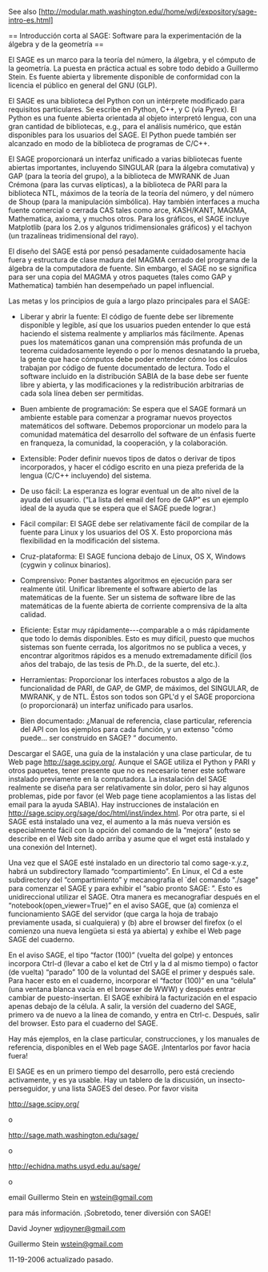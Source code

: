 See also [http://modular.math.washington.edu//home/wdj/expository/sage-intro-es.html]

== Introducción corta al SAGE: Software para la experimentación de la álgebra y de la geometría ==

El SAGE es un marco para la teoría del número, la álgebra, y el cómputo de la geometría. La puesta en práctica actual es sobre todo debido a Guillermo Stein. Es fuente abierta y libremente disponible de conformidad con la licencia el público en general del GNU (GLP). 

El SAGE es una biblioteca del Python con un intérprete modificado para requisitos particulares. Se escribe en Python, C++, y C (vía Pyrex). El Python es una fuente abierta orientada al objeto interpretó lengua, con una gran cantidad de bibliotecas, e.g., para el análisis numérico, que están disponibles para los usuarios del SAGE. El Python puede también ser alcanzado en modo de la biblioteca de programas de C/C++. 

El SAGE proporcionará un interfaz unificado a varias bibliotecas fuente abiertas importantes, incluyendo SINGULAR (para la álgebra comutativa) y GAP (para la teoría del grupo), a la biblioteca de MWRANK de Juan Crémona (para las curvas elípticas), a la biblioteca de PARI para la biblioteca NTL, máximos de la teoría de la teoría del número, y del número de Shoup (para la manipulación simbólica). Hay también interfaces a mucha fuente comercial o cerrada CAS tales como arce, KASH/KANT, MAGMA, Mathematica, axioma, y muchos otros. Para los gráficos, el SAGE incluye Matplotlib (para los 2.os y algunos tridimensionales gráficos) y el tachyon (un trazalíneas tridimensional del rayo). 

El diseño del SAGE está por pensó pesadamente cuidadosamente hacia fuera y estructura de clase madura del MAGMA cerrado del programa de la álgebra de la computadora de fuente. Sin embargo, el SAGE no se significa para ser una copia del MAGMA y otros paquetes (tales como GAP y Mathematica) también han desempeñado un papel influencial.

Las metas y los principios de guía a largo plazo principales para el SAGE: 

* Liberar y abrir la fuente: El código de fuente debe ser libremente disponible y legible, así que los usuarios pueden entender lo que está haciendo el sistema realmente y ampliarlos más fácilmente. Apenas pues los matemáticos ganan una comprensión más profunda de un teorema cuidadosamente leyendo o por lo menos desnatando la prueba, la gente que hace cómputos debe poder entender cómo los cálculos trabajan por código de fuente documentado de lectura. Todo el software incluido en la distribución SABIA de la base debe ser fuente libre y abierta, y las modificaciones y la redistribución arbitrarias de cada sola línea deben ser permitidas. 

 * Buen ambiente de programación: Se espera que el SAGE formará un ambiente estable para comenzar a programar nuevos proyectos matemáticos del software. Debemos proporcionar un modelo para la comunidad matemática del desarrollo del software de un énfasis fuerte en franqueza, la comunidad, la cooperación, y la colaboración. 

 * Extensible: Poder definir nuevos tipos de datos o derivar de tipos incorporados, y hacer el código escrito en una pieza preferida de la lengua (C/C++ incluyendo) del sistema. 

 * De uso fácil: La esperanza es lograr eventual un de alto nivel de la ayuda del usuario. (“La lista del email del foro de GAP” es un ejemplo ideal de la ayuda que se espera que el SAGE puede lograr.) 

 * Fácil compilar: El SAGE debe ser relativamente fácil de compilar de la fuente para Linux y los usuarios del OS X. Esto proporciona más flexibilidad en la modificación del sistema. 

 * Cruz-plataforma: El SAGE funciona debajo de Linux, OS X, Windows (cygwin y colinux binarios). 

 * Comprensivo: Poner bastantes algoritmos en ejecución para ser realmente útil. Unificar libremente el software abierto de las matemáticas de la fuente. Ser un sistema de software libre de las matemáticas de la fuente abierta de corriente comprensiva de la alta calidad. 

 * Eficiente: Estar muy rápidamente---comparable a o más rápidamente que todo lo demás disponibles. Esto es muy difícil, puesto que muchos sistemas son fuente cerrada, los algoritmos no se publica a veces, y encontrar algoritmos rápidos es a menudo extremadamente difícil (los años del trabajo, de las tesis de Ph.D., de la suerte, del etc.). 

 * Herramientas: Proporcionar los interfaces robustos a algo de la funcionalidad de PARI, de GAP, de GMP, de máximos, del SINGULAR, de MWRANK, y de NTL. Éstos son todos son GPL'd y el SAGE proporciona (o proporcionará) un interfaz unificado para usarlos. 

 * Bien documentado: ¿Manual de referencia, clase particular, referencia del API con los ejemplos para cada función, y un extenso "cómo puede… ser construido en SAGE? “ documento.

Descargar el SAGE, una guía de la instalación y una clase particular, de tu Web page 
http://sage.scipy.org/. 
Aunque el SAGE utiliza el Python y PARI y otros paquetes, tener presente que no es necesario tener este software instalado previamente en la computadora. La instalación del SAGE realmente se diseña para ser relativamente sin dolor, pero si hay algunos problemas, pide por favor (el Web page tiene acoplamientos a las listas del email para la ayuda SABIA). Hay instrucciones de instalación en http://sage.scipy.org/sage/doc/html/inst/index.html. Por otra parte, si el SAGE está instalado una vez, el aumento a la más nueva versión es especialmente fácil con la opción del comando de la “mejora” (esto se describe en el Web site dado arriba y asume que el wget está instalado y una conexión del Internet). 

Una vez que el SAGE esté instalado en un directorio tal como sage-x.y.z, habrá un subdirectory llamado “compartimiento”. En Linux, el Cd a este subdirectory del “compartimiento” y mecanografía el `del comando "./sage" para comenzar el SAGE y para exhibir el “sabio pronto SAGE: ”. Esto es unidireccional utilizar el SAGE. Otra manera es mecanografiar después en el “notebook(open_viewer=True)” en el aviso SAGE, que 
(a) comienza el funcionamiento SAGE del servidor (que carga la hoja de trabajo previamente usada, si cualquiera) y 
(b) abre el browser del firefox (o el comienzo una nueva lengüeta si está ya abierta) y exhibe el Web page SAGE del cuaderno. 

En el aviso SAGE, el tipo “factor (100)” (vuelta del golpe) y entonces incorpora Ctrl-d (llevar a cabo el ket de Ctrl y la d al mismo tiempo) o factor (de vuelta) “parado” 100 de la voluntad del SAGE el primer y después sale. Para hacer esto en el cuaderno, incorporar el “factor (100)” en una “célula” (una ventana blanca vacía en el browser de WWW) y después entrar cambiar de puesto-insertan. El SAGE exhibirá la facturización en el espacio apenas debajo de la célula. A salir, la versión del cuaderno del SAGE, primero va de nuevo a la línea de comando, y entra en Ctrl-c. Después, salir del browser. Esto para el cuaderno del SAGE. 

Hay más ejemplos, en la clase particular, construcciones, y los manuales de referencia, disponibles en el Web page SAGE. ¡Intentarlos por favor hacia fuera! 

El SAGE es en un primero tiempo del desarrollo, pero está creciendo activamente, y es ya usable. Hay un tablero de la discusión, un insecto-perseguidor, y una lista SAGES del deseo. Por favor visita 

http://sage.scipy.org/ 

o 

http://sage.math.washington.edu/sage/ 

o 

http://echidna.maths.usyd.edu.au/sage/ 

o 

email Guillermo Stein en wstein@gmail.com 

para más información. ¡Sobretodo, tener diversión con SAGE!


David Joyner
wdjoyner@gmail.com

Guillermo Stein
wstein@gmail.com

11-19-2006 actualizado pasado.
